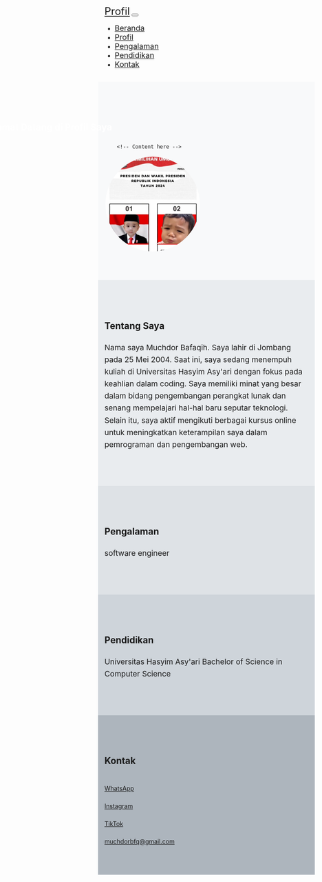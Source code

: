 <!DOCTYPE html>
<html lang="en">
<head>
  <meta charset="UTF-8">
  <meta name="viewport" content="width=device-width, initial-scale=1.0">
  <title>Profil - Muchdor Bafaqih</title>
  <!-- Bootstrap CSS -->
  <link href="https://cdn.jsdelivr.net/npm/bootstrap@5.3.0-alpha1/dist/css/bootstrap.min.css" rel="stylesheet">
  <link href="https://cdnjs.cloudflare.com/ajax/libs/font-awesome/5.15.4/css/all.min.css" rel="stylesheet">

  <!-- Custom CSS -->
  <style>
    /* Custom styles */

    /* Navbar */
    .navbar {
      padding: 1rem 0;
    }

    .navbar-brand {
      font-size: 1.5rem;
    }

    .nav-link {
      font-size: 1.1rem;
    }

    /* Sections */
    section {
      padding: 4rem 0;
    }

    /* Home Section */
    #home {
      background-color: #f8f9fa;
    }

    /* About Section */
    #about {
      background-color: #e9ecef;
    }

    /* Experience Section */
    #experience {
      background-color: #dee2e6;
    }

    /* Education Section */
    #education {
      background-color: #ced4da;
    }

    /* Contact Section */
    #contact {
      background-color: #adb5bd;
    }

    /* Typography */
    h1, h2, h3, h4, h5, h6 {
      margin-bottom: 1.5rem;
    }

    p {
      font-size: 1.1rem;
      line-height: 1.6;
    }

    /* Container */
    .container {
      max-width: 960px;
      margin: 0 auto;
      padding: 0 15px;
    }

    /* Adjustments for smaller screens */
    @media (max-width: 768px) {
      .navbar-brand {
        font-size: 1.3rem;
      }
      .nav-link {
        font-size: 1rem;
      }
    }
  </style>
  
</head>
<style>
  .contact-icon {
      font-size: 34px; /* Ubah ukuran ikon sesuai kebutuhan */
  }
</style>

<body>

  <!-- Navbar -->
  <nav class="navbar navbar-expand-lg navbar-dark bg-dark">
    <div class="container">
      <a class="navbar-brand" href="#">Profil</a>
      <button class="navbar-toggler" type="button" data-bs-toggle="collapse" data-bs-target="#navbarNav" aria-controls="navbarNav" aria-expanded="false" aria-label="Toggle navigation">
        <span class="navbar-toggler-icon"></span>
      </button>
      <div class="collapse navbar-collapse" id="navbarNav">
        <ul class="navbar-nav ms-auto">
          <li class="nav-item">
            <a class="nav-link" href="#home">Beranda</a>
          </li>
          <li class="nav-item">
            <a class="nav-link" href="#about">Profil</a>
          </li>
          <li class="nav-item">
            <a class="nav-link" href="#experience">Pengalaman</a>
          </li>
          <li class="nav-item">
            <a class="nav-link" href="#education">Pendidikan</a>
          </li>
          <li class="nav-item">
            <a class="nav-link" href="#contact">Kontak</a>
          </li>
        </ul>
      </div>
    </div>
  </nav>

  <!-- Home Section -->
  <section id="home" class="py-5" style="background-image: url('keren.avif');">
    <div class="container">
        <h1 id="welcome" style="color: white;">Selamat Datang di Profil Saya</h1>

        <!-- Content here -->

   <div class="profile-pic-container">
            <img src="cipung.jpeg" alt="Foto Profil" class="img-fluid rounded profile-pic">
        </div>
    </div>

  <style>
        /* Animasi teks */
        @keyframes moveText {
            0% {
                transform: translateX(-100%);
            }
            100% {
                transform: translateX(100%);
            }
        }

        /* Gaya untuk teks bergerak */
        #welcome {
            position: relative;
            animation: moveText 10s linear infinite; 
        }

        /* Gaya untuk container gambar */
        .profile-pic-container {
            width: 220px;
            height: 220px;
            overflow: hidden;
            border: 2px solid transparent;
            border-radius: 50%;
            transition: all 0.3s ease;
        }

        .profile-pic-container:hover {
            border-color: white;
        }

        .profile-pic {
            width: 100%;
            height: 100%;
            object-fit: cover;
            border-radius: 50%;
        }
    </style>
</section>

  </section>

  <!-- About Section -->
  <section id="about" class="py-5">
    <div class="container">
      <h2>Tentang Saya</h2>
      <div class="row">
        <div class="col-md-4">
         
          
 </div>
        <div class="col-md-8">
          <p>
            Nama saya Muchdor Bafaqih. Saya lahir di Jombang pada 25 Mei 2004. Saat ini, saya sedang menempuh kuliah di Universitas Hasyim Asy'ari dengan fokus pada keahlian dalam coding. Saya memiliki minat yang besar dalam bidang pengembangan perangkat lunak dan senang mempelajari hal-hal baru seputar teknologi. Selain itu, saya aktif mengikuti berbagai
             kursus online untuk meningkatkan keterampilan saya dalam pemrograman dan pengembangan web.</p>
        </div>
      </div>
    </div>
  </section>

  <!-- Experience Section -->
  <section id="experience" class="py-5">
    <div class="container">
      <h2>Pengalaman</h2>
      <p class="section-text">software engineer</p>
    </div>
  </section>

  <!-- Education Section -->
  <section id="education" class="py-5">
    <div class="container">
      <h2>Pendidikan</h2>
      <p class="section-text">Universitas Hasyim Asy'ari
        Bachelor of Science in Computer Science
    </p>
    </div>
  </section>

  <!-- Contact Section -->
  <section id="contact" class="py-5">
    <div class="container">
        <h2>Kontak</h2>
        <div class="contact-item">
            <i class="fab fa-whatsapp contact-icon"></i>
            <a href="https://wa.me/6285812016289" target="_blank">WhatsApp</a>
        </div>
        <div class="contact-item">
            <i class="fab fa-instagram contact-icon"></i>
            <a href="https://www.instagram.com/muchdorbfq/" target="_blank">Instagram</a>
        </div>
        <div class="contact-item">
            <i class="fab fa-tiktok contact-icon"></i>
            <a href="https://www.tiktok.com/@zeeta000" target="_blank">TikTok</a>
        </div>
        <div class="contact-item">
            <i class="far fa-envelope contact-icon"></i>
            <a href="mailto:muchdorbfq@gmail.com">muchdorbfq@gmail.com</a>
        </div>
    </div>
</section>

</section>


  <!-- Bootstrap Bundle with Popper -->
  <script src="https://cdn.jsdelivr.net/npm/bootstrap@5.3.0-alpha1/dist/js/bootstrap.bundle.min.js"></script>
</body>
</html>
